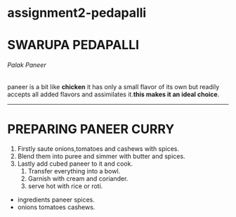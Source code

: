 # assignment2-pedapalli
# SWARUPA PEDAPALLI
###### Palak Paneer
paneer is a bit like **chicken** it has only a small flavor of its own but readily accepts all added flavors and assimilates it.**this makes it an ideal choice**.
***
# PREPARING PANEER CURRY
1. Firstly saute onions,tomatoes and cashews with spices.
2. Blend them into puree and simmer with butter and spices.
3. Lastly add cubed paneer to it and cook.
   1. Transfer everything into a bowl.
   2. Garnish with cream and coriander.
   3. serve hot with rice or roti.
* ingredients paneer spices.
* onions tomatoes cashews.

